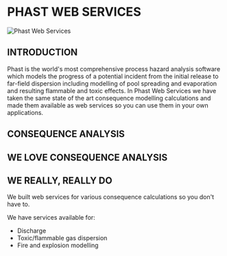 # PHAST WEB SERVICES

![Phast Web Services](https://www.dnvgl.com/Images/Phast-process-hazard-analysis-software_1000x500_tcm8-147208.jpg)

## INTRODUCTION

Phast is the world's most comprehensive process hazard analysis software which models the progress of a potential incident from the initial release to far-field dispersion including modelling of pool spreading and evaporation and resulting flammable and toxic effects. In Phast Web Services we have taken the same state of the art consequence modelling calculations and made them available as web services so you can use them in your own applications.

## CONSEQUENCE ANALYSIS

## WE LOVE CONSEQUENCE ANALYSIS

## WE REALLY, REALLY DO

We built web services for various consequence calculations so you don't have to.

We have services available for:

- Discharge
- Toxic/flammable gas dispersion
- Fire and explosion modelling
